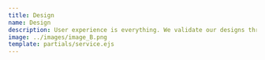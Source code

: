 ```yaml
---
title: Design
name: Design
description: User experience is everything. We validate our designs through extensive user testing and experimentation before development.Through user testing and research, we design elegant user experiences for the features we're building.
image: ../images/image_B.png
template: partials/service.ejs
---
```

